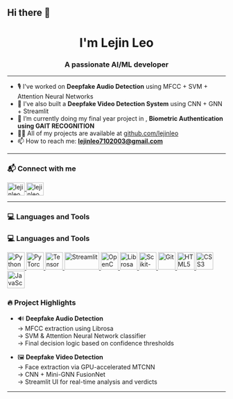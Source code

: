 ## Hi there 👋

<h1 align="center"> I'm Lejin Leo</h1>
<h3 align="center">A passionate AI/ML developer </h3>

---

- 🎙️ I've worked on **Deepfake Audio Detection** using MFCC + SVM + Attention Neural Networks  
- 🎥 I’ve also built a **Deepfake Video Detection System** using CNN + GNN + Streamlit  
- 🧠 I’m currently doing my final year project  in ,  **Biometric Authentication using GAIT RECOGNITION**  
- 👨‍💻 All of my projects are available at [github.com/lejinleo](https://github.com/lejinleo)  
- 📫 How to reach me: **lejinleo7102003@gmail.com**

---

### 📬 Connect with me

<p align="left">
<a href="https://www.linkedin.com/in/lejin-leo" target="blank">
  <img align="center" src="https://cdn.jsdelivr.net/npm/simple-icons@v5/icons/linkedin.svg" alt="lejinleo" height="30" width="40" />
</a>
<a href="https://www.instagram.com/lejin.leo?igsh=MXJvaGltN2JjbW53Yw==" target="blank">
  <img align="center" src="https://cdn.jsdelivr.net/npm/simple-icons@v5/icons/instagram.svg" alt="lejinleo" height="30" width="40" />
</a>
</p>

---

### 💻 Languages and Tools

### 💻 Languages and Tools

<p align="left">
  <a href="https://www.python.org" target="_blank" rel="noreferrer">
    <img src="https://img.icons8.com/color/48/000000/python--v1.png" alt="Python" width="40" height="40"/>
  </a>
  <a href="https://pytorch.org/" target="_blank" rel="noreferrer">
    <img src="https://pytorch.org/assets/images/pytorch-logo.png" alt="PyTorch" width="40" height="40"/>
  </a>
  <a href="https://www.tensorflow.org/" target="_blank" rel="noreferrer">
    <img src="https://img.icons8.com/color/48/000000/tensorflow.png" alt="TensorFlow" width="40" height="40"/>
  </a>
  <a href="https://streamlit.io/" target="_blank" rel="noreferrer">
    <img src="https://upload.wikimedia.org/wikipedia/commons/1/1e/Streamlit-logo-primary-colormark-darktext.png" alt="Streamlit" width="80" height="40"/>
  </a>
  <a href="https://opencv.org/" target="_blank" rel="noreferrer">
    <img src="https://img.icons8.com/fluency/48/000000/opencv.png" alt="OpenCV" width="40" height="40"/>
  </a>
  <a href="https://librosa.org/" target="_blank" rel="noreferrer">
    <img src="https://img.icons8.com/external-tal-revivo-shadow-tal-revivo/48/000000/external-librosa-a-python-package-for-music-and-audio-analysis-logo-shadow-tal-revivo.png" alt="Librosa" width="40" height="40"/>
  </a>
  <a href="https://scikit-learn.org/" target="_blank" rel="noreferrer">
    <img src="https://upload.wikimedia.org/wikipedia/commons/0/05/Scikit_learn_logo_small.svg" alt="Scikit-learn" width="40" height="40"/>
  </a>
  <a href="https://git-scm.com/" target="_blank" rel="noreferrer">
    <img src="https://img.icons8.com/external-flat-juicy-fish/60/external-git-coding-and-development-flat-flat-juicy-fish.png" alt="Git" width="40" height="40"/>
  </a>
  <a href="https://developer.mozilla.org/en-US/docs/Web/HTML" target="_blank" rel="noreferrer">
    <img src="https://img.icons8.com/color/48/000000/html-5--v1.png" alt="HTML5" width="40" height="40"/>
  </a>
  <a href="https://developer.mozilla.org/en-US/docs/Web/CSS" target="_blank" rel="noreferrer">
    <img src="https://img.icons8.com/color/48/000000/css3.png" alt="CSS3" width="40" height="40"/>
  </a>
  <a href="https://developer.mozilla.org/en-US/docs/Web/JavaScript" target="_blank" rel="noreferrer">
    <img src="https://img.icons8.com/color/48/000000/javascript--v1.png" alt="JavaScript" width="40" height="40"/>
  </a>
</p>



### 🔥 Project Highlights

- 🔊 **Deepfake Audio Detection**  
  → MFCC extraction using Librosa  
  → SVM & Attention Neural Network classifier  
  → Final decision logic based on confidence thresholds

- 🖼️ **Deepfake Video Detection**  
  → Face extraction via GPU-accelerated MTCNN  
  → CNN + Mini-GNN FusionNet  
  → Streamlit UI for real-time analysis and verdicts

---
